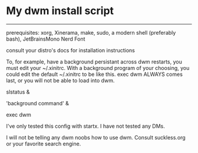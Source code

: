 # My dwm install script
-----------------------
prerequisites:
xorg, Xinerama, make, sudo, a modern shell (preferably bash), JetBrainsMono Nerd Font

consult your distro's docs for installation instructions

To, for example, have a background persistant across dwm restarts, you must edit your ~/.xinitrc. With a background program of your choosing, you could edit the default ~/.xinitrc to be like this. exec dwm ALWAYS comes last, or you will not be able to load into dwm.

slstatus &

'background command' &

exec dwm

I've only tested this config with startx. I have not tested any DMs.

I will not be telling any dwm noobs how to use dwm. Consult suckless.org or your favorite search engine.
